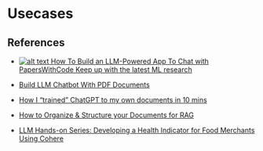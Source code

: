 # Usecases



## References

- [ ![alt text](image.png) How To Build an LLM-Powered App To Chat with PapersWithCode Keep up with the latest ML research](https://medium.com/towards-data-science/how-to-build-an-llm-powered-app-to-chat-with-paperswithcode-09ddd9ee753a)

- [Build LLM Chatbot With PDF Documents](https://medium.com/datadriveninvestor/build-llm-chatbot-with-pdf-documents-4086a238b2db)

- [How I “trained” ChatGPT to my own documents in 10 mins](https://medium.com/@muellerjohannes93/how-i-trained-chatgpt-to-my-own-documents-in-10-mins-35846b5782f5)

- [How to Organize & Structure your Documents for RAG](https://medium.com/a-chatbots-life/how-to-organize-structure-your-documents-for-rag-5b3a1ff6547c)

- [LLM Hands-on Series: Developing a Health Indicator for Food Merchants Using Cohere](https://medium.com/@cindyangelira/llm-hands-on-series-developing-a-health-indicator-for-food-merchants-using-cohere-69e31f4c10a4)